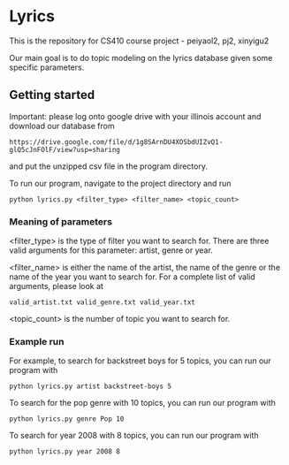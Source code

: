 # Lyrics

This is the repository for CS410 course project - peiyaol2, pj2, xinyigu2

Our main goal is to do topic modeling on the lyrics database given some specific parameters.

## Getting started
Important: please log onto google drive with your illinois account and download our database from
```
https://drive.google.com/file/d/1g8SArnDU4XOSbdUIZvQ1-glQ5cJnFOlF/view?usp=sharing
```
and put the unzipped csv file in the program directory.

To run our program, navigate to the project directory and run
```
python lyrics.py <filter_type> <filter_name> <topic_count>
```

### Meaning of parameters
<filter_type> is the type of filter you want to search for. There are three valid arguments for this parameter: artist, genre or year.

<filter_name> is either the name of the artist, the name of the genre or the name of the year you want to search for.
For a complete list of valid arguments, please look at
```
valid_artist.txt valid_genre.txt valid_year.txt
```

<topic_count> is the number of topic you want to search for.
  
### Example run
For example, to search for backstreet boys for 5 topics, you can run our program with
```
python lyrics.py artist backstreet-boys 5
```

To search for the pop genre with 10 topics, you can run our program with
```
python lyrics.py genre Pop 10
```

To search for year 2008 with 8 topics, you can run our program with
```
python lyrics.py year 2008 8
```
